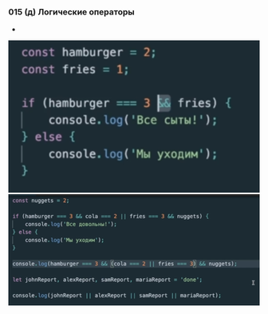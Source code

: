 ### **015 (д) Логические операторы**

-
![](_png/Pasted%20image%2020220908194713.png)![](_png/Pasted%20image%2020220908194717.png)
